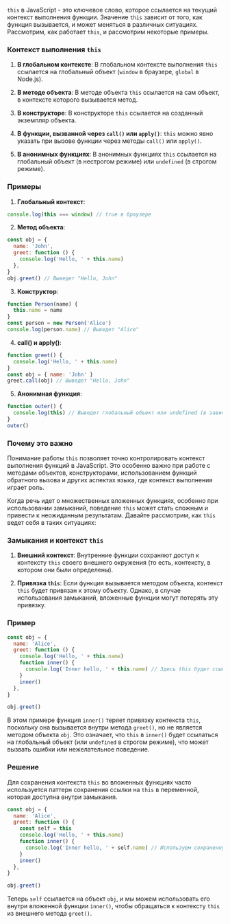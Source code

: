 `this` в JavaScript - это ключевое слово, которое ссылается на текущий контекст выполнения функции. Значение `this` зависит от того, как функция вызывается, и может меняться в различных ситуациях. Рассмотрим, как работает `this`, и рассмотрим некоторые примеры.

### Контекст выполнения `this`

1. **В глобальном контексте**: В глобальном контексте выполнения `this` ссылается на глобальный объект (`window` в браузере, `global` в Node.js).

2. **В методе объекта**: В методе объекта `this` ссылается на сам объект, в контексте которого вызывается метод.

3. **В конструкторе**: В конструкторе `this` ссылается на созданный экземпляр объекта.

4. **В функции, вызванной через `call()` или `apply()`**: `this` можно явно указать при вызове функции через методы `call()` или `apply()`.

5. **В анонимных функциях**: В анонимных функциях `this` ссылается на глобальный объект (в нестрогом режиме) или `undefined` (в строгом режиме).

### Примеры

1. **Глобальный контекст**:

```javascript
console.log(this === window) // true в браузере
```

2. **Метод объекта**:

```javascript
const obj = {
  name: 'John',
  greet: function () {
    console.log('Hello, ' + this.name)
  },
}
obj.greet() // Выведет "Hello, John"
```

3. **Конструктор**:

```javascript
function Person(name) {
  this.name = name
}
const person = new Person('Alice')
console.log(person.name) // Выведет "Alice"
```

4. **call() и apply()**:

```javascript
function greet() {
  console.log('Hello, ' + this.name)
}
const obj = { name: 'John' }
greet.call(obj) // Выведет "Hello, John"
```

5. **Анонимная функция**:

```javascript
function outer() {
  console.log(this) // Выведет глобальный объект или undefined (в зависимости от режима)
}
outer()
```

### Почему это важно

Понимание работы `this` позволяет точно контролировать контекст выполнения функций в JavaScript. Это особенно важно при работе с методами объектов, конструкторами, использованием функций обратного вызова и других аспектах языка, где контекст выполнения играет роль.

Когда речь идет о множественных вложенных функциях, особенно при использовании замыканий, поведение `this` может стать сложным и привести к неожиданным результатам. Давайте рассмотрим, как `this` ведет себя в таких ситуациях:

### Замыкания и контекст `this`

1. **Внешний контекст**: Внутренние функции сохраняют доступ к контексту `this` своего внешнего окружения (то есть, контексту, в котором они были определены).

2. **Привязка `this`**: Если функция вызывается методом объекта, контекст `this` будет привязан к этому объекту. Однако, в случае использования замыканий, вложенные функции могут потерять эту привязку.

### Пример

```javascript
const obj = {
  name: 'Alice',
  greet: function () {
    console.log('Hello, ' + this.name)
    function inner() {
      console.log('Inner hello, ' + this.name) // Здесь this будет ссылаться на глобальный объект или undefined
    }
    inner()
  },
}

obj.greet()
```

В этом примере функция `inner()` теряет привязку контекста `this`, поскольку она вызывается внутри метода `greet()`, но не является методом объекта `obj`. Это означает, что `this` в `inner()` будет ссылаться на глобальный объект (или `undefined` в строгом режиме), что может вызвать ошибки или нежелательное поведение.

### Решение

Для сохранения контекста `this` во вложенных функциях часто используется паттерн сохранения ссылки на `this` в переменной, которая доступна внутри замыкания.

```javascript
const obj = {
  name: 'Alice',
  greet: function () {
    const self = this
    console.log('Hello, ' + this.name)
    function inner() {
      console.log('Inner hello, ' + self.name) // Используем сохраненную ссылку на this
    }
    inner()
  },
}

obj.greet()
```

Теперь `self` ссылается на объект `obj`, и мы можем использовать его внутри вложенной функции `inner()`, чтобы обращаться к контексту `this` из внешнего метода `greet()`.